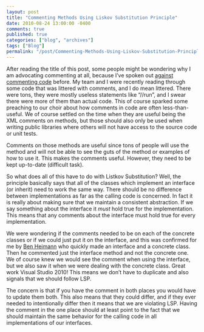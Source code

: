 ```yaml
---
layout: post
title: "Commenting Methods Using Liskov Substitution Principle"
date: 2010-08-24 13:00:00 -0400
comments: true
published: true
categories: ["blog", "archives"]
tags: ["Blog"]
permalink: "/post/Commenting-Methods-Using-Liskov-Substitution-Principle/"
---
```

<!-- more -->

<p>After reading the title of this post, some people might be wondering why I am advocating commenting at all, because I&rsquo;ve spoken out <a href="http://brendan.enrick.com/post/When-Should-You-Comment-Your-Code.aspx" target="_blank">against commenting code</a> before. My team and I were recently reading through some code that was littered with comments, and I do mean littered. There were tons, they were mostly useless statements like &ldquo;//run&rdquo;, and I swear there were more of them than actual code. This of course sparked some preaching to our choir about how comments in code are often less-than-useful. We of course settled on the time when they are useful being the XML comments on methods, but those should also only be used when writing public libraries where others will not have access to the source code or unit tests.</p>
<p>Comments on those methods are useful since tons of people will use the method and will not be able to see the guts of the method or examples of how to use it. This makes the comments useful. However, they need to be kept up-to-date (difficult task).</p>
<p>So what does all of this have to do with Listkov Substitution? Well, the principle basically says that all of the classes which implement an interface (or inherit) need to work the same way. There should be no difference between implementations as far as the calling code is concerned. In fact it is really about making sure that we maintain a consistent abstraction. If we say something about the interface it <em>must</em> hold true for the implementation. This means that any comments about the interface must hold true for every implementation.</p>
<p>We were wondering if the comments needed to be on each of the concrete classes or if we could just put it on the interface, and this was confirmed for me by <a href="http://benheimann.com/" target="_blank">Ben Heimann</a> who quickly made an interface and a concrete class. Then he commented just the interface method and not the concrete one. We of course knew we would see the comment when using the interface, but we also saw it when we were dealing with the concrete class. Great work Visual Studio 2010! This means we don&rsquo;t have to duplicate and also signals that we should follow LSP.</p>
<p>The concern is that if you have the comment in both places you would have to update them both. This also means that they could differ, and if they ever needed to intentionally differ then it means that we are violating LSP. Having the comment in the one place should at least point to the fact that we should maintain the same behavior for the calling code in all implementations of our interfaces.</p>
